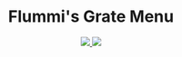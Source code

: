 <div align="center">
  <h1>Flummi's Grate Menu</h1>

  <a href="https://github.com/Flummidill/Flummis.Grate.Menu/compare/261869e...master">
    <img src="https://img.shields.io/badge/view-changelog-gray?style=for-the-badge&labelColor=lime"</img>
  </a>

  <a href="https://github.com/Flummidill/Flummis.Grate.Menu/releases">
    <img src="https://img.shields.io/github/downloads/Flummidill/Flummis.Grate.Menu/latest/total?style=for-the-badge&label=downloads&color=lime"</img>
  </a>
</div>